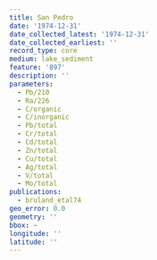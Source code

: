 ```yaml
---
title: San Pedro
date: '1974-12-31'
date_collected_latest: '1974-12-31'
date_collected_earliest: ''
record_type: core
medium: lake_sediment
feature: '897'
description: ''
parameters: 
  - Pb/210
  - Ra/226
  - C/organic
  - C/inorganic
  - Pb/total
  - Cr/total
  - Cd/total
  - Zn/total
  - Cu/total
  - Ag/total
  - V/total
  - Mo/total
publications:
  - bruland_etal74
geo_error: 0.0
geometry: ''
bbox: ~
longitude: ''
latitude: ''
---
```

